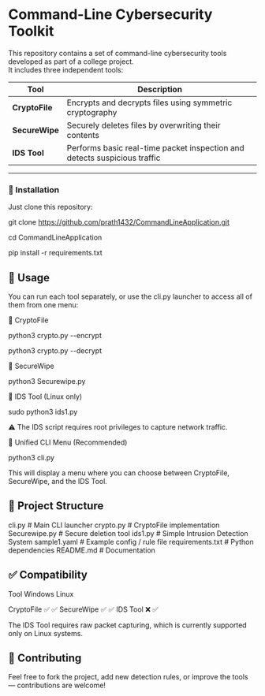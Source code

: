# Command-Line Cybersecurity Toolkit

This repository contains a set of command-line cybersecurity tools developed as part of a college project.  
It includes three independent tools:

| Tool               | Description                                                                 |
|--------------------|-----------------------------------------------------------------------------|
| **CryptoFile**     | Encrypts and decrypts files using symmetric cryptography                    |
| **SecureWipe**     | Securely deletes files by overwriting their contents                        |
| **IDS Tool**       | Performs basic real-time packet inspection and detects suspicious traffic   |

---

### 🔧 Installation

Just clone this repository:

git clone https://github.com/prath1432/CommandLineApplication.git

cd CommandLineApplication

pip install -r requirements.txt

## 🚀 Usage

You can run each tool separately, or use the cli.py launcher to access all of them from one menu:

🔐 CryptoFile

python3 crypto.py --encrypt <file>


python3 crypto.py --decrypt <file>

🧹 SecureWipe

python3 Securewipe.py <file>

🚨 IDS Tool (Linux only)

sudo python3 ids1.py


⚠️ The IDS script requires root privileges to capture network traffic.


🧭 Unified CLI Menu (Recommended)

python3 cli.py


This will display a menu where you can choose between CryptoFile, SecureWipe, and the IDS Tool.

## 📂 Project Structure

cli.py                             # Main CLI launcher
crypto.py                          # CryptoFile implementation
Securewipe.py                      # Secure deletion tool
ids1.py                            # Simple Intrusion Detection System
sample1.yaml                       # Example config / rule file
requirements.txt                   # Python dependencies
README.md                          # Documentation


## ✅ Compatibility

Tool	Windows	Linux

CryptoFile  	✅	✅
SecureWipe	  ✅	✅
IDS Tool	    ❌	✅

The IDS Tool requires raw packet capturing, which is currently supported only on Linux systems.

## 🙏 Contributing

Feel free to fork the project, add new detection rules, or improve the tools — contributions are welcome!
